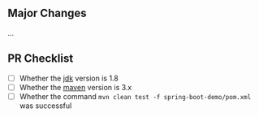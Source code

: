 
## Major Changes

...

## PR Checklist

- [ ] Whether the [jdk](https://www.oracle.com/java/technologies/javase/javase8-archive-downloads.htm) version is 1.8
- [ ] Whether the [maven](https://archive.apache.org/dist/maven/maven-3/) version is 3.x
- [ ] Whether the command `mvn clean test -f spring-boot-demo/pom.xml` was successful
